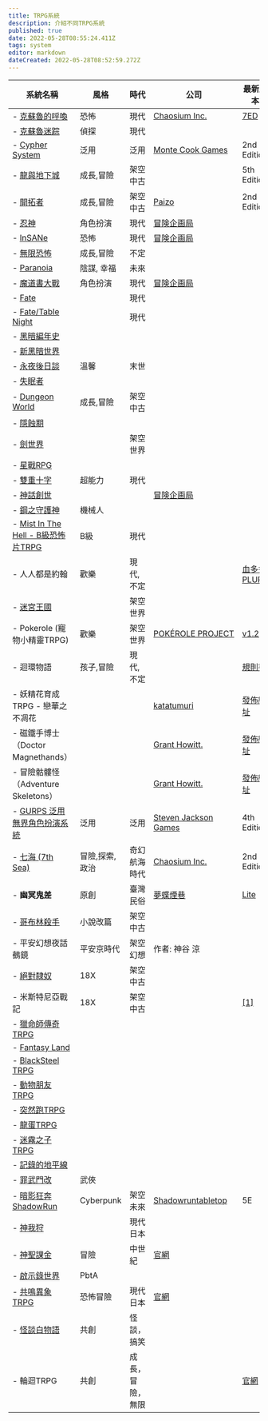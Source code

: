 ```yaml
---
title: TRPG系統
description: 介紹不同TRPG系統
published: true
date: 2022-05-28T08:55:24.411Z
tags: system
editor: markdown
dateCreated: 2022-05-28T08:52:59.272Z
---
```


| 系統名稱 | 風格  | 時代  | 公司  | 最新版本 |
| --- | --- | --- | --- | --- |
| -   [克蘇魯的呼喚](https://www.hktrpg.com/wiki/index.php/%E5%85%8B%E8%98%87%E9%AD%AF%E7%9A%84%E5%91%BC%E5%96%9A) | 恐怖  | 現代  | [Chaosium Inc.](https://www.chaosium.com/call-of-cthulhu-rpg/) | [7ED](https://www.chaosium.com/7th-edition-rules/) |
| -   [克蘇魯迷踪](https://www.hktrpg.com/wiki/index.php/%E5%85%8B%E8%98%87%E9%AD%AF%E8%BF%B7%E8%B8%AA) | 偵探  | 現代  |     |     |
| -   [Cypher System](https://www.montecookgames.com/store/product-line/cypher-system/) | 泛用  | 泛用  | [Monte Cook Games](https://montecookgames.com/) | 2nd Edition |
| -   [龍與地下城](https://www.hktrpg.com/wiki/index.php/%E9%BE%8D%E8%88%87%E5%9C%B0%E4%B8%8B%E5%9F%8E) | 成長,冒險 | 架空中古 |     | 5th Edition |
| -   [開拓者](https://www.hktrpg.com/wiki/index.php/%E9%96%8B%E6%8B%93%E8%80%85) | 成長,冒險 | 架空中古 | [Paizo](http://paizo.com/pathfinderRPG) | 2nd Edition |
| -   [忍神](https://www.hktrpg.com/wiki/index.php/%E5%BF%8D%E7%A5%9E) | 角色扮演 | 現代  | [冒険企画局](http://www.bouken.jp/pd/sg/) |     |
| -   [InSANe](https://www.hktrpg.com/wiki/index.php/InSANe) | 恐怖  | 現代  | [冒険企画局](http://www.bouken.jp/pd/san/) |     |
| -   [無限恐怖](https://www.hktrpg.com/wiki/index.php/%E7%84%A1%E9%99%90%E6%81%90%E6%80%96) | 成長,冒險 | 不定  |     |     |
| -   [Paranoia](https://www.hktrpg.com/wiki/index.php/Paranoia) | 陰謀, 幸福 | 未來  |     |     |
| -   [魔道書大戰](https://www.hktrpg.com/wiki/index.php/%E9%AD%94%E9%81%93%E6%9B%B8%E5%A4%A7%E6%88%B0) | 角色扮演 | 現代  | [冒険企画局](http://www.bouken.jp/pd/mg/) |     |
| -   [Fate](https://www.hktrpg.com/wiki/index.php/Fate) |     | 現代  |     |     |
| -   [Fate/Table Night](https://www.hktrpg.com/wiki/index.php/Fate/Table_Night) |     | 現代  |     |     |
| -   [黑暗編年史](https://www.hktrpg.com/wiki/index.php/%E9%BB%91%E6%9A%97%E7%B7%A8%E5%B9%B4%E5%8F%B2) |     |     |     |     |
| -   [新黑暗世界](https://www.hktrpg.com/wiki/index.php/%E6%96%B0%E9%BB%91%E6%9A%97%E4%B8%96%E7%95%8C) |     |     |     |     |
| -   [永夜後日談](https://www.hktrpg.com/wiki/index.php/%E6%B0%B8%E5%A4%9C%E5%BE%8C%E6%97%A5%E8%AB%87) | 溫馨  | 末世  |     |     |
| -   [失眠者](https://www.hktrpg.com/wiki/index.php/%E5%A4%B1%E7%9C%A0%E8%80%85) |     |     |     |     |
| -   [Dungeon World](https://www.hktrpg.com/wiki/index.php/Dungeon_World) | 成長,冒險 | 架空中古 |     |     |
| -   [隱蝕期](https://www.hktrpg.com/wiki/index.php/%E9%9A%B1%E8%9D%95%E6%9C%9F) |     |     |     |     |
| -   [劍世界](https://www.hktrpg.com/wiki/index.php/%E5%8A%8D%E4%B8%96%E7%95%8C) |     | 架空世界 |     |     |
| -   [星戰RPG](https://www.hktrpg.com/wiki/index.php/%E6%98%9F%E6%88%B0RPG) |     |     |     |     |
| -   [雙重十字](https://www.hktrpg.com/wiki/index.php/%E9%9B%99%E9%87%8D%E5%8D%81%E5%AD%97) | 超能力 | 現代  |     |     |
| -   [神話創世](https://www.hktrpg.com/wiki/index.php/%E7%A5%9E%E8%A9%B1%E5%89%B5%E4%B8%96) |     |     | [冒険企画局](https://fujimi-trpg-online.jp/game/amadeus.html) |     |
| -   [鋼之守護神](https://www.hktrpg.com/wiki/index.php/%E9%8B%BC%E4%B9%8B%E5%AE%88%E8%AD%B7%E7%A5%9E) | 機械人 |     |     |     |
| -   [Mist In The Hell - B級恐怖片TRPG](https://www.hktrpg.com/wiki/index.php/Mist_In_The_Hell_-_B%E7%B4%9A%E6%81%90%E6%80%96%E7%89%87TRPG) | B級  | 現代  |     |     |
| -   人人都是約翰 | 歡樂  | 現代,不定 |     | [血多多PLURK](https://www.plurk.com/p/misr7m) |
| -   [迷宮王國](https://www.hktrpg.com/wiki/index.php/%E8%BF%B7%E5%AE%AE%E7%8E%8B%E5%9C%8B) |     | 架空世界 |     |     |
| -   Pokerole (寵物小精靈TRPG) | 歡樂  | 架空世界 | [POKÉROLE PROJECT](http://pokeroleproject.wixsite.com/pokerole) | [v1.2](http://pokeroleproject.wixsite.com/pokerole/resources) |
| -   迴環物語 | 孩子,冒險 | 現代,不定 |     | [規則書](http://www.goddessfantasy.net/bbs/index.php?topic=103482.0) |
| -   妖精花育成TRPG - 戀華之不凋花 |     |     | [katatumuri](https://booth.pm/ja/items/1329062) | [發佈網址](https://www.plurk.com/p/nao1os) |
| -   磁鐵手博士（Doctor Magnethands） |     |     | [Grant Howitt.](http://lookrobot.co.uk/games/) | [發佈網址](https://drive.google.com/file/d/1AiIFz594ZRMYD1kyZhUpdx6Uhst_du8P/view) |
| -   冒險骷髏怪（Adventure Skeletons） |     |     | [Grant Howitt.](http://lookrobot.co.uk/games/) | [發佈網址](https://drive.google.com/file/d/1QpiXHZ3OG9z_tdx8YXyRQjsTh-bty-94/view) |
| -   [GURPS 泛用無界角色扮演系統](https://www.hktrpg.com/wiki/index.php?title=GURPS_%E6%B3%9B%E7%94%A8%E7%84%A1%E7%95%8C%E8%A7%92%E8%89%B2%E6%89%AE%E6%BC%94%E7%B3%BB%E7%B5%B1&action=edit&redlink=1) | 泛用  | 泛用  | [Steven Jackson Games](http://www.sjgames.com/gurps/) | 4th Edition |
| -   [七海 (7th Sea)](https://www.chaosium.com/7th-sea/) | 冒險,探索,政治 | 奇幻航海時代 | [Chaosium Inc.](https://www.chaosium.com/7th-sea/) | 2nd Edition |
| -   **幽冥鬼差** | 原創  | 臺灣民俗 | [夢蝶煙巷](https://www.plurk.com/Trexcc) | [Lite](https://sites.google.com/view/yumingkueichai/%E5%AD%90%E7%B3%BB%E7%B5%B1-%E8%B2%93%E8%B2%93%E9%AC%BC%E5%B7%AE-1page-tprg?authuser=0) |
| -   [哥布林殺手](https://www.hktrpg.com/wiki/index.php?title=%E5%93%A5%E5%B8%83%E6%9E%97%E6%AE%BA%E6%89%8B&action=edit&redlink=1) | 小說改篇 | 架空中古 |     |     |
| -   平安幻想夜話 鵺鏡 | 平安京時代 | 架空幻想 | 作者: 神谷 涼 |     |
| -   [絕對隸奴](https://sites.google.com/site/zettaireidotw/) | 18X | 架空中古 |     |     |
| -   米斯特尼亞戰記 | 18X | 架空中古 |     | [\[1\]](https://w.atwiki.jp/billyk9/) |
| -   [獵命師傳奇TRPG](https://sites.google.com/site/liemingtrpg/) |     |     |     |     |
| -   [Fantasy Land](https://sites.google.com/site/trpgfiveelements/) |     |     |     |     |
| -   [BlackSteel TRPG](https://sites.google.com/site/mytrpg/home) |     |     |     |     |
| -   [動物朋友TRPG](https://sites.google.com/site/kemonofriendstrpg/) |     |     |     |     |
| -   [突然跑TRPG](https://sites.google.com/site/turanpaotrpgguize/tu-ran-paotrpg-ji-ben-gui-ze/jian-jie) |     |     |     |     |
| -   [龍蛋TRPG](https://sites.google.com/site/longdantrpg0/) |     |     |     |     |
| -   [迷霧之子TRPG](https://sites.google.com/site/mistborntrpg/home/gui-ze-tao-lun) |     |     |     |     |
| -   [記錄的地平線](https://sites.google.com/site/mysteryteamhk/home/log-horizon-trpg) |     |     |     |     |
| -   [罪武門改](https://sites.google.com/site/zuiwumengai/) | 武俠  |     |     |     |
| -   [暗影狂奔ShadowRun](https://www.hktrpg.com/wiki/index.php/%E6%9A%97%E5%BD%B1%E7%8B%82%E5%A5%94ShadowRun) | Cyberpunk | 架空未來 | [Shadowruntabletop](https://www.shadowruntabletop.com/) | 5E  |
| -   [神我狩](https://www.hktrpg.com/wiki/index.php/%E7%A5%9E%E6%88%91%E7%8B%A9) |     | 現代日本 |     |     |
| -   [神聖課金](https://www.hktrpg.com/wiki/index.php/%E7%A5%9E%E8%81%96%E8%AA%B2%E9%87%91) | 冒險  | 中世紀 | [官網](https://newgame-plus.jp/projects/%E7%A5%9E%E8%81%96%E8%AA%B2%E9%87%91%EF%BD%92%EF%BD%90%EF%BD%87%E3%83%87%E3%82%A3%E3%83%B4%E3%82%A1%E3%82%A4%E3%83%B3%E3%83%81%E3%83%A3%E3%83%BC%E3%82%B8%E3%83%A3%E3%83%BC) |     |
| -   [啟示錄世界](https://sites.google.com/site/twdwtrpg/) | PbtA |     |     |     |
| -   [共鳴異象TRPG](https://hackmd.io/@yuuhinokanata/emoklore-rulebook/https%3A%2F%2Fhackmd.io%2F%40yuuhinokanata%2Femoklore-rulebook) | 恐怖冒險 | 現代日本 | [官網](https://emoklore.dicetous.com/) |     |
| -   [怪談白物語](https://www.hktrpg.com/wiki/index.php/%E6%80%AA%E8%AB%87%E7%99%BD%E7%89%A9%E8%AA%9E) | 共創  | 怪談，搞笑 |     |     |
| -   輪迴TRPG | 共創  | 成長，冒險，無限 |     | [官網](http://139.155.239.169:9001/index.php?path=/upload/G@%E8%A7%84%E5%88%99%E7%B1%BB&type=name&sort=asc) |
